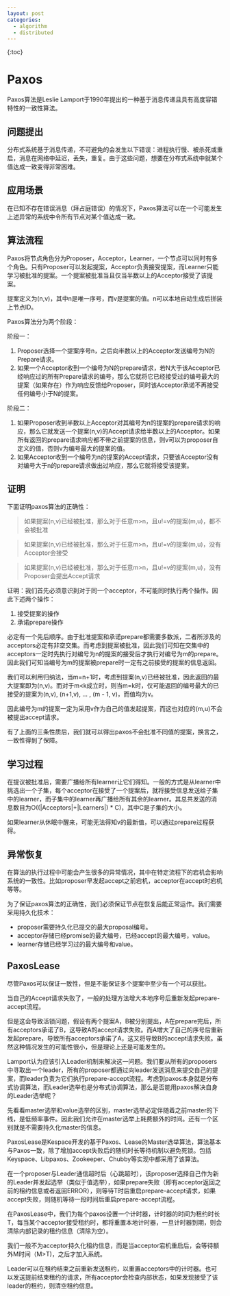 ```yaml
---
layout: post
categories: 
  - algorithm
  - distributed
---
```


{:toc}

# Paxos

Paxos算法是Leslie Lamport于1990年提出的一种基于消息传递且具有高度容错特性的一致性算法。

## 问题提出

分布式系统基于消息传递，不可避免的会发生以下错误：进程执行慢、被杀死或重启，消息在网络中延迟，丢失，重复。由于这些问题，想要在分布式系统中就某个值达成一致变得非常困难。

## 应用场景

在已知不存在错误消息（拜占庭错误）的情况下，Paxos算法可以在一个可能发生上述异常的系统中令所有节点对某个值达成一致。

## 算法流程

Paxos将节点角色分为Proposer，Acceptor，Learner，一个节点可以同时有多个角色。只有Proposer可以发起提案，Acceptor负责接受提案，而Learner只能学习被批准的提案。一个提案被批准当且仅当半数以上的Acceptor接受了该提案。

提案定义为(n,v)，其中n是唯一序号，而v是提案的值。n可以本地自动生成后拼装上节点ID。

Paxos算法分为两个阶段：

阶段一：

1. Proposer选择一个提案序号n，之后向半数以上的Acceptor发送编号为N的Prepare请求。
2. 如果一个Acceptor收到一个编号为N的prepare请求，若N大于该Acceptor已经响应过的所有Prepare请求的编号，那么它就将它已经接受过的编号最大的提案（如果存在）作为响应反馈给Proposer，同时该Acceptor承诺不再接受任何编号小于N的提案。

阶段二：

1. 如果Proposer收到半数以上Acceptor对其编号为n的提案的prepare请求的响应，那么它就发送一个提案(n,v)的Accept请求给半数以上的Acceptor。如果所有返回的prepare请求响应都不带之前提案的信息，则v可以为proposer自定义的值，否则v为编号最大的提案的值。
2. 如果Acceptor收到一个编号为n的提案的Accept请求，只要该Acceptor没有对编号大于n的prepare请求做出过响应，那么它就将接受该提案。

## 证明

下面证明paxos算法的正确性：

> 如果提案(n,v)已经被批准，那么对于任意m>n，且u!=v的提案(m,u)，都不会被批准

> 如果提案(n,v)已经被批准，那么对于任意m>n，且u!=v的提案(m,u)，没有Acceptor会接受

> 如果提案(n,v)已经被批准，那么对于任意m>n，且u!=v的提案(m,u)，没有Proposer会提出Accept请求

证明：我们首先必须意识到对于同一个acceptor，不可能同时执行两个操作。因此下述两个操作：

1. 接受提案的操作
2. 承诺prepare操作

必定有一个先后顺序。由于批准提案和承诺prepare都需要多数派，二者所涉及的acceptors必定有非空交集。而考虑到提案被批准，因此我们可知在交集中的acceptors一定时先执行对编号为n的提案的接受后才执行对编号为m的prepare。因此我们可知当编号为m的提案被prepare时一定有之前接受的提案的信息返回。

我们可以利用归纳法，当m=n+1时，考虑到提案(n,v)已经被批准，因此返回的最大提案即为(n,v)。而对于m<k成立时，则当m=k时，仅可能返回的编号最大的已接受的提案为(n,v), (n+1,v), ... , (m - 1, v)，而值均为v。

因此编号为m的提案一定为采用v作为自己的值发起提案，而这也对应的(m,u)不会被提出accept请求。



有了上面的三条性质后，我们就可以得出paxos不会批准不同值的提案，换言之，一致性得到了保障。

## 学习过程

在提议被批准后，需要广播给所有learner让它们得知。一般的方式是从learner中挑选出一个子集，每个acceptor在接受了一个提案后，就将接受信息发送给子集中的learner，而子集中的learner再广播给所有其余的learner。其总共发送的消息数目为O((\|Acceptors\|+\|Learners\|) * C)，其中C是子集的大小。

如果learner从休眠中醒来，可能无法得知v的最新值，可以通过prepare过程获得。

## 异常恢复

在算法的执行过程中可能会产生很多的异常情况，其中在特定流程下的宕机会影响系统的一致性。比如proposer早发起accept之前宕机，acceptor在accept时宕机等等。

为了保证paxos算法的正确性，我们必须保证节点在恢复后能正常运作。我们需要采用持久化技术：

- proposer需要持久化已提交的最大proposal编号。
- acceptor存储已经promise的最大编号，已经accept的最大编号，value。
- learner存储已经学习过的最大编号和value。

## PaxosLease

尽管Paxos可以保证一致性，但是不能保证多个提案中至少有一个可以获批。

当自己的Accept请求失败了，一般的处理方法增大本地序号后重新发起prepare-accept流程。

但是这会导致活锁问题，假设有两个提案A，B被分别提出，A在prepare完后，所有acceptors承诺了B，这导致A的accept请求失败。而A增大了自己的序号后重新发起prepare，导致所有acceptors承诺了A，这又将导致B的accept请求失败。虽然这种情况发生的可能性很小，但是理论上还是可能发生的。

Lamport认为应该引入Leader机制来解决这一问题。我们要从所有的proposers中寻取出一个leader，所有的proposer都通过向leader发送消息来提交自己的提案，而leader负责为它们执行prepare-accept流程。考虑到paxos本身就是分布式协调算法，而Leader选举也是分布式协调算法，那么是否能用paxos解决自身的Leader选举呢？

先看看master选举和value选举的区别，master选举必定伴随着之前master的下线，是低频率事件。因此我们允许在master选举上耗费额外的时间。还有一个区别就是不需要持久化master的信息。

PaxosLease是Kespace开发的基于Paxos、Lease的Master选举算法，算法基本与Paxos一致，除了增加accept失败后的随机时长等待机制以避免死锁。包括Keyspace、Libpaxos、Zookeeper、Chubby等实现中都采用了该算法。

在一个proposer与Leader通信超时后（心跳超时），该proposer选择自己作为新的Leader并发起选举（类似于值选举），如果prepare失败（即有acceptor返回之前的租约信息或者返回ERROR），则等待T时后重启prepare-accept请求，如果accept失败，则随机等待一段时间后重启prepare-accept流程。

在PaxosLease中，我们为每个paxos设置一个计时器，计时器的时间为租约时长T，每当某个acceptor接受租约时，都将重置本地计时器，一旦计时器到期，则会清除内部记录的租约信息（清除为空）。

我们一般不为acceptor持久化租约信息，而是当acceptor宕机重启后，会等待额外M时间（M>T)，之后才加入系统。

Leader可以在租约结束之前重新发送租约，以重置acceptors中的计时器。也可以发送提前结束租约的请求，所有acceptor会检查内部状态，如果发现接受了该leader的租约，则清空租约信息。

